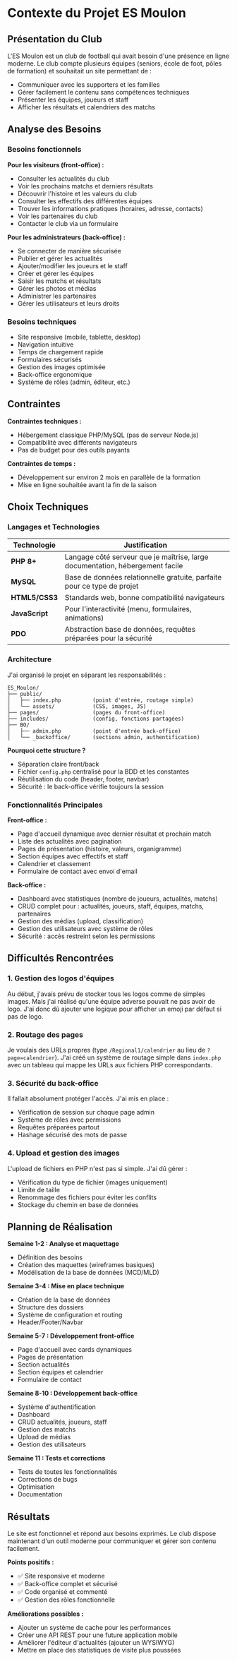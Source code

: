 # Contexte du Projet ES Moulon

## Présentation du Club

L'ES Moulon est un club de football qui avait besoin d'une présence en ligne moderne. Le club compte plusieurs équipes (seniors, école de foot, pôles de formation) et souhaitait un site permettant de :
- Communiquer avec les supporters et les familles
- Gérer facilement le contenu sans compétences techniques
- Présenter les équipes, joueurs et staff
- Afficher les résultats et calendriers des matchs

## Analyse des Besoins

### Besoins fonctionnels

**Pour les visiteurs (front-office) :**
- Consulter les actualités du club
- Voir les prochains matchs et derniers résultats
- Découvrir l'histoire et les valeurs du club
- Consulter les effectifs des différentes équipes
- Trouver les informations pratiques (horaires, adresse, contacts)
- Voir les partenaires du club
- Contacter le club via un formulaire

**Pour les administrateurs (back-office) :**
- Se connecter de manière sécurisée
- Publier et gérer les actualités
- Ajouter/modifier les joueurs et le staff
- Créer et gérer les équipes
- Saisir les matchs et résultats
- Gérer les photos et médias
- Administrer les partenaires
- Gérer les utilisateurs et leurs droits

### Besoins techniques

- Site responsive (mobile, tablette, desktop)
- Navigation intuitive
- Temps de chargement rapide
- Formulaires sécurisés
- Gestion des images optimisée
- Back-office ergonomique
- Système de rôles (admin, éditeur, etc.)

## Contraintes

**Contraintes techniques :**
- Hébergement classique PHP/MySQL (pas de serveur Node.js)
- Compatibilité avec différents navigateurs
- Pas de budget pour des outils payants

**Contraintes de temps :**
- Développement sur environ 2 mois en parallèle de la formation
- Mise en ligne souhaitée avant la fin de la saison

## Choix Techniques

### Langages et Technologies

| Technologie | Justification |
|-------------|---------------|
| **PHP 8+** | Langage côté serveur que je maîtrise, large documentation, hébergement facile |
| **MySQL** | Base de données relationnelle gratuite, parfaite pour ce type de projet |
| **HTML5/CSS3** | Standards web, bonne compatibilité navigateurs |
| **JavaScript** | Pour l'interactivité (menu, formulaires, animations) |
| **PDO** | Abstraction base de données, requêtes préparées pour la sécurité |

### Architecture

J'ai organisé le projet en séparant les responsabilités :

```
ES_Moulon/
├── public/
│   ├── index.php          (point d'entrée, routage simple)
│   └── assets/            (CSS, images, JS)
├── pages/                 (pages du front-office)
├── includes/              (config, fonctions partagées)
├── BO/
│   ├── admin.php          (point d'entrée back-office)
│   └── _backoffice/       (sections admin, authentification)
```

**Pourquoi cette structure ?**
- Séparation claire front/back
- Fichier `config.php` centralisé pour la BDD et les constantes
- Réutilisation du code (header, footer, navbar)
- Sécurité : le back-office vérifie toujours la session

### Fonctionnalités Principales

**Front-office :**
- Page d'accueil dynamique avec dernier résultat et prochain match
- Liste des actualités avec pagination
- Pages de présentation (histoire, valeurs, organigramme)
- Section équipes avec effectifs et staff
- Calendrier et classement
- Formulaire de contact avec envoi d'email

**Back-office :**
- Dashboard avec statistiques (nombre de joueurs, actualités, matchs)
- CRUD complet pour : actualités, joueurs, staff, équipes, matchs, partenaires
- Gestion des médias (upload, classification)
- Gestion des utilisateurs avec système de rôles
- Sécurité : accès restreint selon les permissions

## Difficultés Rencontrées

### 1. Gestion des logos d'équipes
Au début, j'avais prévu de stocker tous les logos comme de simples images. Mais j'ai réalisé qu'une équipe adverse pouvait ne pas avoir de logo. J'ai donc dû ajouter une logique pour afficher un emoji par défaut si pas de logo.

### 2. Routage des pages
Je voulais des URLs propres (type `/Regional1/calendrier` au lieu de `?page=calendrier`). J'ai créé un système de routage simple dans `index.php` avec un tableau qui mappe les URLs aux fichiers PHP correspondants.

### 3. Sécurité du back-office
Il fallait absolument protéger l'accès. J'ai mis en place :
- Vérification de session sur chaque page admin
- Système de rôles avec permissions
- Requêtes préparées partout
- Hashage sécurisé des mots de passe

### 4. Upload et gestion des images
L'upload de fichiers en PHP n'est pas si simple. J'ai dû gérer :
- Vérification du type de fichier (images uniquement)
- Limite de taille
- Renommage des fichiers pour éviter les conflits
- Stockage du chemin en base de données

## Planning de Réalisation

**Semaine 1-2 : Analyse et maquettage**
- Définition des besoins
- Création des maquettes (wireframes basiques)
- Modélisation de la base de données (MCD/MLD)

**Semaine 3-4 : Mise en place technique**
- Création de la base de données
- Structure des dossiers
- Système de configuration et routing
- Header/Footer/Navbar

**Semaine 5-7 : Développement front-office**
- Page d'accueil avec cards dynamiques
- Pages de présentation
- Section actualités
- Section équipes et calendrier
- Formulaire de contact

**Semaine 8-10 : Développement back-office**
- Système d'authentification
- Dashboard
- CRUD actualités, joueurs, staff
- Gestion des matchs
- Upload de médias
- Gestion des utilisateurs

**Semaine 11 : Tests et corrections**
- Tests de toutes les fonctionnalités
- Corrections de bugs
- Optimisation
- Documentation

## Résultats

Le site est fonctionnel et répond aux besoins exprimés. Le club dispose maintenant d'un outil moderne pour communiquer et gérer son contenu facilement.

**Points positifs :**
- ✅ Site responsive et moderne
- ✅ Back-office complet et sécurisé
- ✅ Code organisé et commenté
- ✅ Gestion des rôles fonctionnelle

**Améliorations possibles :**
- Ajouter un système de cache pour les performances
- Créer une API REST pour une future application mobile
- Améliorer l'éditeur d'actualités (ajouter un WYSIWYG)
- Mettre en place des statistiques de visite plus poussées
